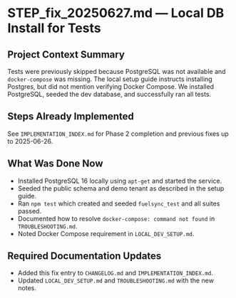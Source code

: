 # STEP_fix_20250627.md — Local DB Install for Tests

## Project Context Summary
Tests were previously skipped because PostgreSQL was not available and `docker-compose` was missing. The local setup guide instructs installing Postgres, but did not mention verifying Docker Compose. We installed PostgreSQL, seeded the dev database, and successfully ran all tests.

## Steps Already Implemented
See `IMPLEMENTATION_INDEX.md` for Phase 2 completion and previous fixes up to 2025-06-26.

## What Was Done Now
- Installed PostgreSQL 16 locally using `apt-get` and started the service.
- Seeded the public schema and demo tenant as described in the setup guide.
- Ran `npm test` which created and seeded `fuelsync_test` and all suites passed.
- Documented how to resolve `docker-compose: command not found` in `TROUBLESHOOTING.md`.
- Noted Docker Compose requirement in `LOCAL_DEV_SETUP.md`.

## Required Documentation Updates
- Added this fix entry to `CHANGELOG.md` and `IMPLEMENTATION_INDEX.md`.
- Updated `LOCAL_DEV_SETUP.md` and `TROUBLESHOOTING.md` with the new notes.
